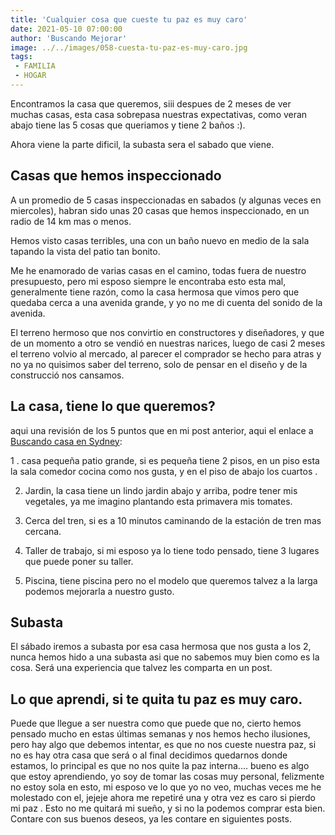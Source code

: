 ```yaml
---
title: 'Cualquier cosa que cueste tu paz es muy caro'
date: 2021-05-10 07:00:00
author: 'Buscando Mejorar'
image: ../../images/058-cuesta-tu-paz-es-muy-caro.jpg
tags:
 - FAMILIA
 - HOGAR
---
```

Encontramos la casa que queremos, siii despues de 2 meses de ver muchas casas, esta casa sobrepasa nuestras expectativas, como veran abajo tiene las 5 cosas que queriamos y tiene 2 baños :).

Ahora viene la parte dificil, la subasta sera el sabado que viene. 

## Casas que hemos inspeccionado

A un promedio de 5 casas inspeccionadas en sabados (y algunas veces en miercoles), habran sido unas 20 casas que hemos inspeccionado, en un radio de 14 km mas o menos.

Hemos visto casas terribles, una con un baño nuevo en medio de la sala tapando la vista del patio tan bonito.

Me he enamorado de varias casas en el camino, todas fuera de nuestro presupuesto, pero mi esposo siempre le encontraba esto esta mal, generalmente tiene razón, como la casa hermosa que vimos pero que quedaba cerca a una avenida grande, y yo no me di cuenta del sonido de la avenida.

El terreno hermoso que nos convirtio en constructores y diseñadores, y que de un momento a otro se vendió en nuestras narices, luego de casi 2 meses el terreno volvio al mercado, al parecer el comprador se hecho para atras y no ya no quisimos saber del terreno, solo de pensar en el diseño y de la construcció nos cansamos. 

## La casa, tiene lo que queremos?

aqui una revisión de los 5 puntos que en mi post anterior, aqui el enlace a [Buscando casa en Sydney](https://www.buscandomejorar.com/buscando-casa-en-sydney):

1 . casa pequeña patio grande,  si es pequeña tiene 2 pisos, en un piso esta la sala comedor cocina como nos gusta, y en el piso de abajo los cuartos .

2. Jardin, la casa tiene un lindo jardin abajo y arriba, podre tener mis vegetales, ya me imagino plantando esta primavera mis tomates.

3. Cerca del tren, si es a 10 minutos caminando de la estación de tren mas cercana.

4. Taller de trabajo, si mi esposo ya lo tiene todo pensado, tiene 3 lugares que puede poner su taller.

5. Piscina, tiene piscina pero no el modelo que queremos talvez a la larga podemos mejorarla a nuestro gusto.

## Subasta

El sábado iremos a subasta por esa casa hermosa que nos gusta a los 2, nunca hemos hido a una subasta asi que no sabemos muy bien como es la cosa. Será una experiencia que talvez les comparta en un post.

## Lo que aprendi, si te quita tu paz es muy caro.

Puede que llegue a ser nuestra como que puede que no, cierto hemos pensado mucho en estas últimas semanas y nos hemos hecho ilusiones, pero hay algo que debemos intentar, es que no nos cueste nuestra paz, si no es hay otra casa que será o al final decidimos quedarnos donde estamos, lo principal es que no nos quite la paz interna.... bueno es algo que estoy aprendiendo, yo soy de tomar las cosas muy personal, felizmente no estoy sola en esto, mi esposo ve lo que yo no veo, muchas veces me he molestado con el, jejeje ahora me repetiré una y otra vez es caro si pierdo mi paz . Esto no me quitará mi sueño, y si no la podemos comprar esta bien. Contare con sus buenos deseos, ya les contare en siguientes posts.
